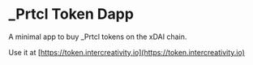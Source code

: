 # \_Prtcl Token Dapp

A minimal app to buy \_Prtcl tokens on the xDAI chain.

Use it at [https://token.intercreativity.io](https://token.intercreativity.io)
